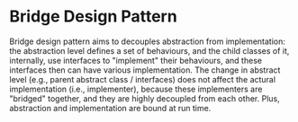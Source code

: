 # Bridge Design Pattern

Bridge design pattern aims to decouples abstraction from implementation: the abstraction level defines a set of behaviours, and the child classes of it, internally, use interfaces to "implement" their behaviours, and these interfaces then can have various implementation. The change in abstract level (e.g., parent abstract class / interfaces) does not affect the actural implementation (i.e., implementer), because these implementers are "bridged" together, and they are highly decoupled from each other. Plus, abstraction and implementation are bound at run time. 


